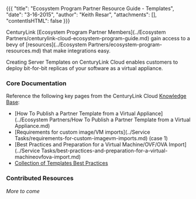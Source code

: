 {{{
  "title": "Ecosystem Program Partner Resource Guide - Templates",
  "date": "3-16-2015",
  "author": "Keith Resar",
  "attachments": [],
  "contentIsHTML": false
}}}


CenturyLink [Ecosystem Program Partner Members](../Ecosystem Partners/centurylink-cloud-ecosystem-program-guide.md) gain access to a bevy of [resources](../Ecosystem Partners/ecosystem-program-resources.md) that make integrations easy.

Creating Server Templates on CenturyLink Cloud enables customers to deploy bit-for-bit replicas of your software as a virtual appliance.

### Core Documentation

Reference the following key pages from the CenturyLink Cloud [Knowledge Base](http://www.centurylinkcloud.com/knowledge-base/):

* [How To Publish a Partner Template from a Virtual Appliance](../Ecosystem Partners/How To Publish a Partner Template from a Virtual Appliance.md)
* [Requirements for custom image/VM imports](../Service Tasks/requirements-for-custom-imagevm-imports.md) (case 1)
* [Best Practices and Preparation for a Virtual Machine/OVF/OVA Import](../Service Tasks/best-practices-and-preparation-for-a-virtual-machineovfova-import.md)
* [Collection of Templates Best Practices](../Blueprints/templates-best-practices.md)



### Contributed Resources

*More to come*
